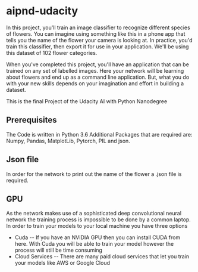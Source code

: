 # aipnd-udacity

In this project, you'll train an image classifier to recognize different species of flowers. You can imagine using something like this in a phone app that tells you the name of the flower your camera is looking at. In practice, you'd train this classifier, then export it for use in your application. We'll be using this dataset of 102 flower categories.

When you've completed this project, you'll have an application that can be trained on any set of labelled images. Here your network will be learning about flowers and end up as a command line application. But, what you do with your new skills depends on your imagination and effort in building a dataset.

This is the final Project of the Udacity AI with Python Nanodegree
## Prerequisites
The Code is written in Python 3.6
Additional Packages that are required are: Numpy, Pandas, MatplotLib, Pytorch, PIL and json.
## Json file
In order for the network to print out the name of the flower a .json file is required.
## GPU
As the network makes use of a sophisticated deep convolutional neural network the training process is impossible to be done by a common laptop. In order to train your models to your local machine you have three options

* Cuda -- If you have an NVIDIA GPU then you can install CUDA from here. With Cuda you will be able to train your model however the process will still be time consuming
* Cloud Services -- There are many paid cloud services that let you train your models like AWS or Google Cloud
